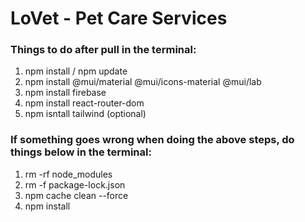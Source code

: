 # LoVet - Pet Care Services

### Things to do after pull in the terminal:
1. npm install / npm update
2. npm install @mui/material @mui/icons-material @mui/lab
3. npm install firebase
4. npm install react-router-dom
5. npm isntall tailwind (optional)

### If something goes wrong when doing the above steps, do things below in the terminal:
1. rm -rf node_modules
2. rm -f package-lock.json
3. npm cache clean --force
4. npm install


